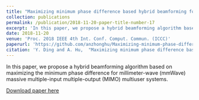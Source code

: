 ```yaml
---
title: "Maximizing minimum phase difference based hybrid beamforming for multiuser mmWave massive MIMO systems"
collection: publications
permalink: /publication/2018-11-20-paper-title-number-17
excerpt: 'In this paper, we propose a hybrid beamforming algorithm based on maximizing the minimum phase difference for millimeter-wave (mmWave) massive multiple-input multiple-output (MIMO) multiuser systems.'
date: 2018-11-20
venue: 'Proc. 2018 IEEE 4th Int. Conf. Comput. Commun. (ICCC)'
paperurl: 'https://github.com/anzhonghu/Maximizing-minimum-phase-difference-based-hybrid-beamforming-for-multiuser-mmWave-massive-MIMO-syste'
citation: 'Y. Ding and A. Hu,  "Maximizing minimum phase difference based hybrid beamforming for multiuser mmWave massive MIMO systems," in <i>Proc. 2018 IEEE 4th Int. Conf. Comput. Commun. (ICCC)</i>, Chengdu, China, pp. 1-5, Nov. 2018.'
---
```

In this paper, we propose a hybrid beamforming algorithm based on maximizing the minimum phase difference for millimeter-wave (mmWave) massive multiple-input multiple-output (MIMO) multiuser systems.

[Download paper here](https://github.com/anzhonghu/Maximizing-minimum-phase-difference-based-hybrid-beamforming-for-multiuser-mmWave-massive-MIMO-syste)
